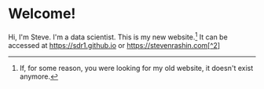 # Welcome!

Hi, I'm Steve.  I'm a data scientist.  This is my new website.[^1]  It can be accessed at https://sdr1.github.io or https://stevenrashin.com[^2]

[^1]: If, for some reason, you were looking for my old website, it doesn't exist anymore.
[^2]: I am aware that I have two links to the same website.  I wanted to show you/you guys (for my NYC friends)/y'all (for my Texan friends) that I bought a domain name and keep paying for it.
